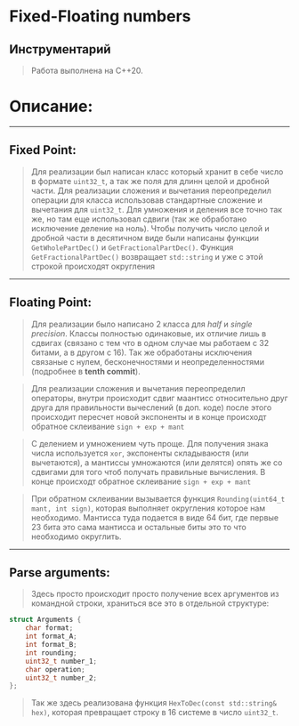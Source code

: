 # Fixed-Floating numbers

## Инструментарий
> Работа выполнена на C++20.

# Описание:

***

## Fixed Point:

>Для реализации был написан класс который хранит в себе число в формате `uint32_t`, а так же поля для длинн целой и дробной части. Для реализации сложения и вычетания переопределил операции для класса использовав стандартные сложение и вычетания для `uint32_t`. Для умножения и деления все точно так же, но там еще использовал сдвиги (так же обработано исключение деление на ноль). Чтобы получить число целой и дробной части в десятичном виде были написаны функции `GetWholePartDec()` и `GetFractionalPartDec()`. Функция `GetFractionalPartDec()` возвращает `std::string` и уже с этой строкой происходят округления

***

## Floating Point:

>Для реализации было написано 2 класса для _half_ и _single precision_. Классы полностью одинаковые, их отличие лишь в сдвигах (связано с тем что в одном случае мы работаем с 32 битами, а в другом с 16). Так же обработаны исключения связаные с нулем, бесконечностями и неопределенностями (подробнее в __tenth commit__).

>Для реализации сложения и вычетания переопределил операторы, внутри происходит сдвиг маантисс относительно друг друга для правильности вычеслений (в доп. коде) после этого происходит пересчет новой экспоненты и в конце происходт обратное склеивание `sign + exp + mant`

>С делением и умножением чуть проще. Для получения знака числа используется `xor`, экспоненты складываюстя (или вычетаются), а мантиссы умножаются (или делятся) опять же со сдвигами для того чтоб получать правильные вычисления. В конце происходт обратное склеивание `sign + exp + mant`

>При обратном склеивании вызывается функция `Rounding(uint64_t mant, int sign)`, которая выполняет округления которое нам необходимо. Мантисса туда подается в виде 64 бит, где первые 23 бита это сама мантисса и остальные биты это то что необходимо округлить.

***

## Parse arguments:

>Здесь просто происходит просто получение всех аргументов из командной строки, храниться все это в отдельной структуре: 
```cpp
struct Arguments {
	char format;
	int format_A;
	int format_B;
	int rounding;
	uint32_t number_1;
	char operation;
	uint32_t number_2;
};
```
>Так же здесь реализована функция `HexToDec(const std::string& hex)`, которая превращает строку в 16 системе в число `uint32_t`.